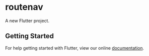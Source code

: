 # routenav

A new Flutter project.

## Getting Started

For help getting started with Flutter, view our online
[documentation](https://flutter.io/).
